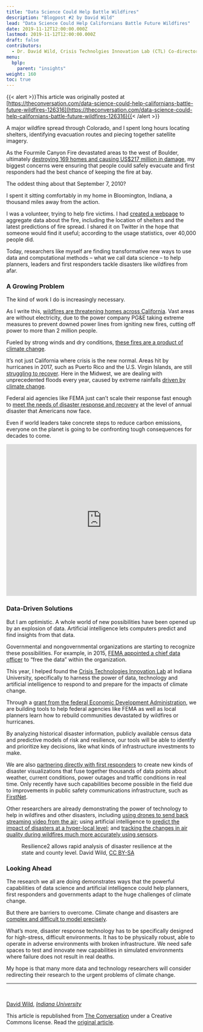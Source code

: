 ```yaml
---
title: "Data Science Could Help Battle Wildfires"
description: "Blogpost #2 by David Wild"
lead: "Data Science Could Help Californians Battle Future Wildfires"
date: 2019-11-12T12:00:00.000Z
lastmod: 2019-11-12T12:00:00.000Z
draft: false
contributors:
  - Dr. David Wild, Crisis Technolgies Innovation Lab (CTL) Co-director
menu:
  bplp:
    parent: "insights"
weight: 160
toc: true
---
```


{{< alert >}}This article was originally posted at [https://theconversation.com/data-science-could-help-californians-battle-future-wildfires-126316](https://theconversation.com/data-science-could-help-californians-battle-future-wildfires-126316){{< /alert >}}

A major wildfire spread through Colorado, and I spent long hours locating shelters, identifying evacuation routes and piecing together satellite imagery.

As the Fourmile Canyon Fire devastated areas to the west of Boulder, ultimately [destroying 169 homes and causing US$217 million in damage](https://wildfiretoday.com/2011/10/14/report-released-on-colorados-fourmile-canyon-fire/), my biggest concerns were ensuring that people could safely evacuate and first responders had the best chance of keeping the fire at bay.

The oddest thing about that September 7, 2010?

I spent it sitting comfortably in my home in Bloomington, Indiana, a thousand miles away from the action.

I was a volunteer, trying to help fire victims. I had [created a webpage](https://www.cnn.com/2010/TECH/social.media/09/22/natural.disasters.social.media/index.html) to aggregate data about the fire, including the location of shelters and the latest predictions of fire spread. I shared it on Twitter in the hope that someone would find it useful; according to the usage statistics, over 40,000 people did.

Today, researchers like myself are finding transformative new ways to use data and computational methods – what we call data science – to help planners, leaders and first responders tackle disasters like wildfires from afar.

### A Growing Problem

The kind of work I do is increasingly necessary.

As I write this, [wildfires are threatening homes across California](https://www.vox.com/2019/10/25/20932011/california-wildfire-blackout-psps-kincade-getty-maria-easy). Vast areas are without electricity, due to the power company PG&E taking extreme measures to prevent downed power lines from igniting new fires, cutting off power to more than 2 million people.

Fueled by strong winds and dry conditions, [these fires are a product of climate change](https://www.scientificamerican.com/article/heres-what-we-know-about-wildfires-and-climate-change/).

It’s not just California where crisis is the new normal. Areas hit by hurricanes in 2017, such as Puerto Rico and the U.S. Virgin Islands, are still [struggling to recover](https://www.bloomberg.com/news/articles/2019-10-02/hurricane-recovery-in-u-s-virgin-islands-lags-puerto-rico-s). Here in the Midwest, we are dealing with unprecedented floods every year, caused by extreme rainfalls [driven by climate change](https://nca2014.globalchange.gov/report/regions/midwest).

Federal aid agencies like FEMA just can’t scale their response fast enough to [meet the needs of disaster response and recovery](https://www.businessinsider.com/tropical-storm-barry-fema-disaster-response-stretched-2019-7) at the level of annual disaster that Americans now face.

Even if world leaders take concrete steps to reduce carbon emissions, everyone on the planet is going to be confronting tough consequences for decades to come.

<p><iframe id="CCqpM" class="tc-infographic-datawrapper" src="https://datawrapper.dwcdn.net/CCqpM/1/" height="400px" width="100%" style="border: none" frameborder="0"></iframe></p>

### Data-Driven Solutions

But I am optimistic. A whole world of new possibilities have been opened up by an explosion of data. Artificial intelligence lets computers predict and find insights from that data.

Governmental and nongovernmental organizations are starting to recognize these possibilities. For example, in 2015, [FEMA appointed a chief data officer](https://www.nextgov.com/analytics-data/2015/03/get-know-chief-data-officer-scott-shoup-fema/107760/) to “free the data” within the organization. 

This year, I helped found the [Crisis Technologies Innovation Lab](https://ctil.iu.edu/) at Indiana University, specifically to harness the power of data, technology and artificial intelligence to respond to and prepare for the impacts of climate change. 

Through a [grant from the federal Economic Development Administration](https://luddy.indiana.edu/news/story.html?story=Wild-earns-EDA-grant-to-help-communities-better-prepare-for-increasingly-frequent-natural-disasters), we are building tools to help federal agencies like FEMA as well as local planners learn how to rebuild communities devastated by wildfires or hurricanes. 

By analyzing historical disaster information, publicly available census data and predictive models of risk and resilience, our tools will be able to identify and prioritize key decisions, like what kinds of infrastructure investments to make.

We are also [partnering directly with first responders](https://itnews.iu.edu/articles/2016/technology-on-fire.php) to create new kinds of disaster visualizations that fuse together thousands of data points about weather, current conditions, power outages and traffic conditions in real time. Only recently have such capabilities become possible in the field due to improvements in public safety communications infrastructure, such as [FirstNet](https://firstnet.gov/). 

Other researchers are already demonstrating the power of technology to help in wildfires and other disasters, including [using drones to send back streaming video from the air](https://www.nbcnews.com/mach/science/drones-are-fighting-wildfires-some-very-surprising-ways-ncna820966); using artificial intelligence to [predict the impact of disasters at a hyper-local level](https://www.forbes.com/sites/marshallshepherd/2019/02/07/from-rooftop-safe-haven-to-ai-a-new-generation-of-disaster-recovery-is-born/?sh=5cbe67953f27); and [tracking the changes in air quality during wildfires much more accurately using sensors](https://www.epa.gov/air-research/winners-wildland-fire-sensors-challenge-develop-air-monitoring-system-prototypes). 


<figure class="align-center zoomable">
            <a href="https://images.theconversation.com/files/300534/original/file-20191106-12481-1icstud.png?ixlib=rb-1.1.0&amp;q=45&amp;auto=format&amp;w=1000&amp;fit=clip"><img alt="" src="https://images.theconversation.com/files/300534/original/file-20191106-12481-1icstud.png?ixlib=rb-1.1.0&amp;q=45&amp;auto=format&amp;w=754&amp;fit=clip" srcset="https://images.theconversation.com/files/300534/original/file-20191106-12481-1icstud.png?ixlib=rb-1.1.0&amp;q=45&amp;auto=format&amp;w=600&amp;h=572&amp;fit=crop&amp;dpr=1 600w, https://images.theconversation.com/files/300534/original/file-20191106-12481-1icstud.png?ixlib=rb-1.1.0&amp;q=30&amp;auto=format&amp;w=600&amp;h=572&amp;fit=crop&amp;dpr=2 1200w, https://images.theconversation.com/files/300534/original/file-20191106-12481-1icstud.png?ixlib=rb-1.1.0&amp;q=15&amp;auto=format&amp;w=600&amp;h=572&amp;fit=crop&amp;dpr=3 1800w, https://images.theconversation.com/files/300534/original/file-20191106-12481-1icstud.png?ixlib=rb-1.1.0&amp;q=45&amp;auto=format&amp;w=754&amp;h=719&amp;fit=crop&amp;dpr=1 754w, https://images.theconversation.com/files/300534/original/file-20191106-12481-1icstud.png?ixlib=rb-1.1.0&amp;q=30&amp;auto=format&amp;w=754&amp;h=719&amp;fit=crop&amp;dpr=2 1508w, https://images.theconversation.com/files/300534/original/file-20191106-12481-1icstud.png?ixlib=rb-1.1.0&amp;q=15&amp;auto=format&amp;w=754&amp;h=719&amp;fit=crop&amp;dpr=3 2262w" sizes="(min-width: 1466px) 754px, (max-width: 599px) 100vw, (min-width: 600px) 600px, 237px"></a>
            <figcaption>
              <span class="caption">Resilience2 allows rapid analysis of disaster resilience at the state and county level.</span>
              <span class="attribution"><span class="source">David Wild</span>, <a class="license" href="http://creativecommons.org/licenses/by-sa/4.0/">CC BY-SA</a></span>
            </figcaption>
          </figure>

### Looking Ahead

The research we all are doing demonstrates ways that the powerful capabilities of data science and artificial intelligence could help planners, first responders and governments adapt to the huge challenges of climate change.

But there are barriers to overcome. Climate change and disasters are [complex and difficult to model precisely](https://www.spiegel.de/consent-a-?targetUrl=https%3A%2F%2Fwww.spiegel.de%2Finternational%2Fworld%2Fmodeling-the-future-the-difficulties-of-predicting-climate-change-a-663159.html&ref=https%3A%2F%2Ftheconversation.com%2F).

What’s more, disaster response technology has to be specifically designed for high-stress, difficult environments. It has to be physically robust, able to operate in adverse environments with broken infrastructure. We need safe spaces to test and innovate new capabilities in simulated environments where failure does not result in real deaths.

My hope is that many more data and technology researchers will consider redirecting their research to the urgent problems of climate change. 

--------------------

<br>

<span><a href="https://theconversation.com/profiles/david-wild-876406">David Wild</a>, <em><a href="https://theconversation.com/institutions/indiana-university-1368">Indiana University</a></em></span>

<p>This article is republished from <a href="https://theconversation.com">The Conversation</a> under a Creative Commons license. Read the <a href="https://theconversation.com/data-science-could-help-californians-battle-future-wildfires-126316">original article</a>.</p>

<!--
  <figure>
    <img src="https://images.theconversation.com/files/300506/original/file-20191106-12455-5q7scg.jpg?ixlib=rb-1.1.0&q=45&auto=format&w=754&fit=clip" />
      <figcaption>
        A firefighter walks along a containment line while battling a 2018 wildfire in Redding, California.
        <span class="attribution"><a class="source" href="http://www.apimages.com/metadata/Index/APTOPIX-California-Wildfires/73d5bc3b85fd4de495beddfce36e30a2/1/1">AP Photo/Marcio Jose Sanchez</a></span>
      </figcaption>
  </figure>

<span><a href="https://theconversation.com/profiles/david-wild-876406">David Wild</a>, <em><a href="https://theconversation.com/institutions/indiana-university-1368">Indiana University</a></em></span>

<p><iframe id="CCqpM" class="tc-infographic-datawrapper" src="https://datawrapper.dwcdn.net/CCqpM/1/" height="400px" width="100%" style="border: none" frameborder="0"></iframe></p>

<figure class="align-center zoomable">
            <a href="https://images.theconversation.com/files/300534/original/file-20191106-12481-1icstud.png?ixlib=rb-1.1.0&amp;q=45&amp;auto=format&amp;w=1000&amp;fit=clip"><img alt="" src="https://images.theconversation.com/files/300534/original/file-20191106-12481-1icstud.png?ixlib=rb-1.1.0&amp;q=45&amp;auto=format&amp;w=754&amp;fit=clip" srcset="https://images.theconversation.com/files/300534/original/file-20191106-12481-1icstud.png?ixlib=rb-1.1.0&amp;q=45&amp;auto=format&amp;w=600&amp;h=572&amp;fit=crop&amp;dpr=1 600w, https://images.theconversation.com/files/300534/original/file-20191106-12481-1icstud.png?ixlib=rb-1.1.0&amp;q=30&amp;auto=format&amp;w=600&amp;h=572&amp;fit=crop&amp;dpr=2 1200w, https://images.theconversation.com/files/300534/original/file-20191106-12481-1icstud.png?ixlib=rb-1.1.0&amp;q=15&amp;auto=format&amp;w=600&amp;h=572&amp;fit=crop&amp;dpr=3 1800w, https://images.theconversation.com/files/300534/original/file-20191106-12481-1icstud.png?ixlib=rb-1.1.0&amp;q=45&amp;auto=format&amp;w=754&amp;h=719&amp;fit=crop&amp;dpr=1 754w, https://images.theconversation.com/files/300534/original/file-20191106-12481-1icstud.png?ixlib=rb-1.1.0&amp;q=30&amp;auto=format&amp;w=754&amp;h=719&amp;fit=crop&amp;dpr=2 1508w, https://images.theconversation.com/files/300534/original/file-20191106-12481-1icstud.png?ixlib=rb-1.1.0&amp;q=15&amp;auto=format&amp;w=754&amp;h=719&amp;fit=crop&amp;dpr=3 2262w" sizes="(min-width: 1466px) 754px, (max-width: 599px) 100vw, (min-width: 600px) 600px, 237px"></a>
            <figcaption>
              <span class="caption">Resilience2 allows rapid analysis of disaster resilience at the state and county level.</span>
              <span class="attribution"><span class="source">David Wild</span>, <a class="license" href="http://creativecommons.org/licenses/by-sa/4.0/">CC BY-SA</a></span>
            </figcaption>
          </figure>

<p><span><a href="https://theconversation.com/profiles/david-wild-876406">David Wild</a>, Associate Professor of Informatics, Computing and Engineering, <em><a href="https://theconversation.com/institutions/indiana-university-1368">Indiana University</a></em></span></p>

-->
